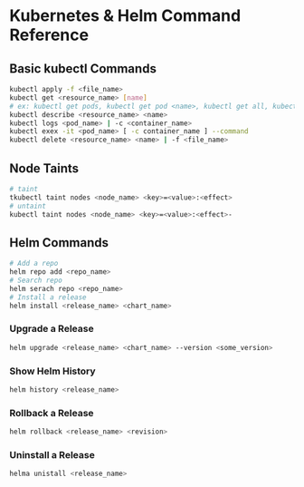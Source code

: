 # Kubernetes & Helm Command Reference

## Basic kubectl Commands

```sh
kubectl apply -f <file_name>
kubectl get <resource_name> [name]
# ex: kubectl get pods, kubectl get pod <name>, kubectl get all, kubectl get pods -n <namespace>
kubectl describe <resource_name> <name>
kubectl logs <pod_name> | -c <container_name>
kubectl exex -it <pod_name> [ -c container_name ] --command 
kubectl delete <resource_name> <name> | -f <file_name>
```

## Node Taints

```sh
# taint
tkubectl taint nodes <node_name> <key>=<value>:<effect>
# untaint
kubectl taint nodes <node_name> <key>=<value>:<effect>-
```

## Helm Commands

```sh
# Add a repo
helm repo add <repo_name>
# Search repo
helm serach repo <repo_name>
# Install a release
helm install <release_name> <chart_name>
```

### Upgrade a Release

```sh
helm upgrade <release_name> <chart_name> --version <some_version>
```

### Show Helm History

```sh
helm history <release_name>
```

### Rollback a Release

```sh
helm rollback <release_name> <revision>
```

### Uninstall a Release

```sh
helma unistall <release_name>
``` 